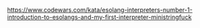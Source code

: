 <https://www.codewars.com/kata/esolang-interpreters-number-1-introduction-to-esolangs-and-my-first-interpreter-ministringfuck>